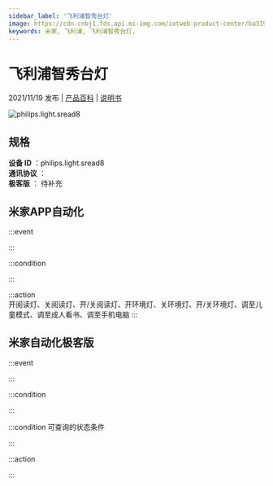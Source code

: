```yaml
---
sidebar_label: '飞利浦智秀台灯'
image: https://cdn.cnbj1.fds.api.mi-img.com/iotweb-product-center/ba319f53d69205d1c0e0ac084254c1cf_1634697079427.png?GalaxyAccessKeyId=AKVGLQWBOVIRQ3XLEW&Expires=9223372036854775807&Signature=sIlvzrW54v0KPHFKnQ4iUytnRGg=
keywords: 米家, 飞利浦, 飞利浦智秀台灯, 
---
```

# 飞利浦智秀台灯

2021/11/19 发布 | [产品百科](https://home.mi.com/webapp/content/baike/product/index.html?model=philips.light.sread8/) | [说明书](https://home.mi.com/views/introduction.html?model=philips.light.sread8&region=cn)

![philips.light.sread8](https://cdn.cnbj1.fds.api.mi-img.com/iotweb-product-center/ba319f53d69205d1c0e0ac084254c1cf_1634697079427.png?GalaxyAccessKeyId=AKVGLQWBOVIRQ3XLEW&Expires=9223372036854775807&Signature=sIlvzrW54v0KPHFKnQ4iUytnRGg=)

## 规格  
> 
**设备 ID** ：philips.light.sread8  
**通讯协议** ：  
**极客版**  ： 待补充 


## 米家APP自动化  

:::event  

:::

:::condition  

:::

:::action   
开阅读灯、关阅读灯、开/关阅读灯、开环境灯、关环境灯、开/关环境灯、调至儿童模式、调至成人看书、调至手机电脑
:::

## 米家自动化极客版  

:::event  

:::

:::condition  

:::

:::condition 可查询的状态条件  

:::

:::action  

:::

        
